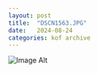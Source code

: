 ```yaml
---
layout:	post
title:	"DSCN1563.JPG"
date:	2024-08-24
categories:	kof archive
---
```


![Image Alt](https://k0f.github.io/assets/DSCN1563.JPG)
